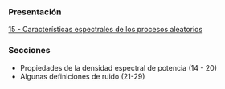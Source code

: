 ### Presentación

[15 - Características espectrales de los procesos aleatorios](https://www.overleaf.com/project/5c376bfb3d7cdc5c9060a2c7)

### Secciones
- Propiedades de la densidad espectral de potencia (14 - 20)
- Algunas definiciones de ruido (21-29)